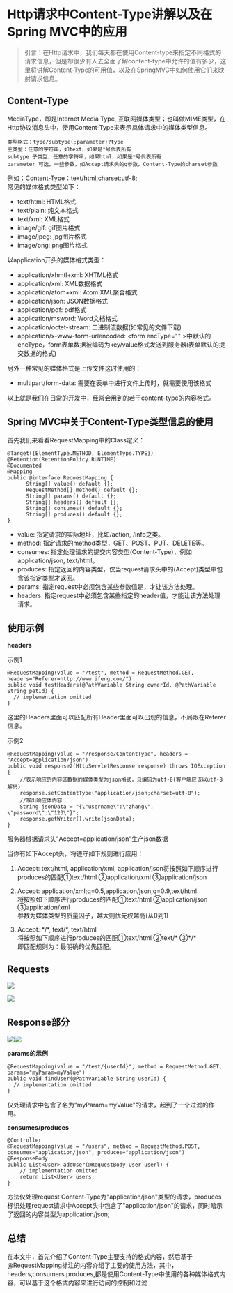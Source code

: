 # Http请求中Content-Type讲解以及在Spring MVC中的应用

> 引言：在Http请求中，我们每天都在使用Content-type来指定不同格式的请求信息，但是却很少有人去全面了解content-type中允许的值有多少，这里将讲解Content-Type的可用值，以及在SpringMVC中如何使用它们来映射请求信息。

## Content-Type

MediaType，即是Internet Media Type, 互联网媒体类型；也叫做MIME类型，在Http协议消息头中，使用Content-Type来表示具体请求中的媒体类型信息。

```
类型格式：type/subtype(;parameter)?type
主类型：任意的字符串，如text，如果是*号代表所有
subtype 子类型，任意的字符串，如果html，如果是*号代表所有
parameter 可选，一些参数，如Accept请求头的q参数，Content-Type的charset参数
```

例如：Content-Type：text/html;charset:utf-8;  
常见的媒体格式类型如下：

* text/html: HTML格式
* text/plain: 纯文本格式
* text/xml: XML格式
* image/gif: gif图片格式
* image/jpeg: jpg图片格式
* image/png: png图片格式

以application开头的媒体格式类型：

* application/xhmtl+xml: XHTML格式
* application/xml: XML数据格式
* application/atom+xml: Atom XML聚合格式
* application/json: JSON数据格式
* application/pdf: pdf格式
* application/msword: Word文档格式
* application/octet-stream: 二进制流数据\(如常见的文件下载\)
* application/x-www-form-urlencoded: &lt;form encType="" &gt;中默认的encType，form表单数据被编码为key/value格式发送到服务器\(表单默认的提交数据的格式\)

另外一种常见的媒体格式是上传文件这时使用的：

* multipart/form-data: 需要在表单中进行文件上传时，就需要使用该格式

以上就是我们在日常的开发中，经常会用到的若干content-type的内容格式。

## Spring MVC中关于Content-Type类型信息的使用

首先我们来看看RequestMapping中的Class定义：

```
@Target({ElementType.METHOD, ElementType.TYPE})  
@Retention(RetentionPolicy.RUNTIME)  
@Documented  
@Mapping  
public @interface RequestMapping {  
      String[] value() default {};  
      RequestMethod[] method() default {};  
      String[] params() default {};  
      String[] headers() default {};  
      String[] consumes() default {};  
      String[] produces() default {};  
}
```

* value: 指定请求的实际地址，比如/action, /info之类。
* method: 指定请求的method类型，GET、POST、PUT、DELETE等。
* consumes: 指定处理请求的提交内容类型\(Content-Type\)，例如application/json, text/html。
* produces: 指定返回的内容类型，仅当request请求头中的\(Accept\)类型中包含该指定类型才返回。
* params: 指定request中必须包含某些参数值是，才让该方法处理。
* headers: 指定request中必须包含某些指定的header值，才能让该方法处理请求。

## 使用示例

**headers**

示例1

```
@RequestMapping(value = "/test", method = RequestMethod.GET, headers="Referer=http://www.ifeng.com/")    
public void testHeaders(@PathVariable String ownerId, @PathVariable String petId) {        
  // implementation omitted    
}
```

这里的Headers里面可以匹配所有Header里面可以出现的信息，不局限在Referer信息。

示例2

```
@RequestMapping(value = "/response/ContentType", headers = "Accept=application/json")    
public void response2(HttpServletResponse response) throws IOException {    
    //表示响应的内容区数据的媒体类型为json格式，且编码为utf-8(客户端应该以utf-8解码)    
    response.setContentType("application/json;charset=utf-8");    
    //写出响应体内容    
    String jsonData = "{\"username\":\"zhang\", \"password\":\"123\"}";    
    response.getWriter().write(jsonData);    
}
```

服务器根据请求头"Accept=application/json"生产json数据

当你有如下Accept头，将遵守如下规则进行应用：  
1. Accept: text/html, application/xml, application/json将按照如下顺序进行produces的匹配①text/html ②application/xml ③application/json

1. Accept: application/xml;q=0.5,application/json;q=0.9,text/html  
   将按照如下顺序进行produces的匹配①text/html ②application/json ③application/xml  
   参数为媒体类型的质量因子，越大则优先权越高\(从0到1\)

2. Accept: \*/\*, text/\*, text/html  
   将按照如下顺序进行produces的匹配①text/html ②text/\* ③\*/\*  
   即匹配规则为：最明确的优先匹配。

## Requests

![](/assets/1520955467317.png)

![](/assets/1520955506787.png)

## Response部分

![](/assets/1520955556224.png)![](/assets/1520955581926.png)

**params的示例**


```
@RequestMapping(value = "/test/{userId}", method = RequestMethod.GET, params="myParam=myValue")    
public void findUser(@PathVariable String userId) {        
  // implementation omitted    
}  
```
仅处理请求中包含了名为"myParam=myValue"的请求，起到了一个过滤的作用。

**consumes/produces**


```
@Controller    
@RequestMapping(value = "/users", method = RequestMethod.POST, consumes="application/json", produces="application/json")    
@ResponseBody  
public List<User> addUser(@RequestBody User userl) {        
    // implementation omitted    
    return List<User> users;  
}   
```
方法仅处理request Content-Type为"application/json"类型的请求，produces标识处理request请求中Accept头中包含了"application/json"的请求，同时暗示了返回的内容类型为application/json;

## 总结
在本文中，首先介绍了Content-Type主要支持的格式内容，然后基于@RequestMapping标注的内容介绍了主要的使用方法，其中，headers,consumers,produces,都是使用Content-Type中使用的各种媒体格式内容，可以基于这个格式内容来进行访问的控制和过滤




